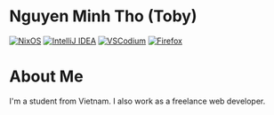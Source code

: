 # Nguyen Minh Tho (Toby)

[![NixOS](https://img.shields.io/badge/NixOS-5277C3?style=for-the-badge&logo=nixos&logoColor=white)](https://nixos.org/)
[![IntelliJ IDEA](https://img.shields.io/badge/IntelliJ_IDEA-000000.svg?style=for-the-badge&logo=intellij-idea&logoColor=white)](https://www.jetbrains.com/idea/)
[![VSCodium](https://img.shields.io/badge/VSCodium-0098FF.svg?style=for-the-badge&logo=vscodium&logoColor=white)](https://vscodium.com/)
[![Firefox](https://img.shields.io/badge/Firefox-FF7139?style=for-the-badge&logo=Firefox-Browser&logoColor=white)](https://www.mozilla.org/en-US/firefox/)

# About Me

I'm a student from Vietnam. I also work as a freelance web developer.
